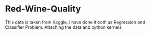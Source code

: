 # Red-Wine-Quality
This data is taken from Kaggle. I have done it both as Regression and Classifier Problem. Attaching the data and python kernels
